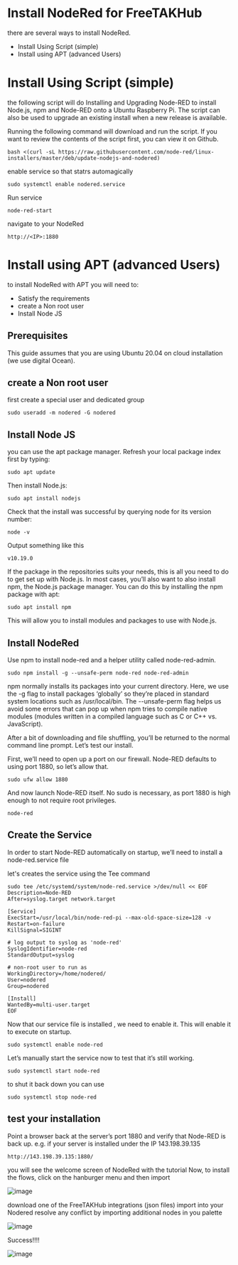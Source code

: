 # Install NodeRed for FreeTAKHub
there are several ways to install NodeRed.
- Install Using Script (simple)
- Install using APT (advanced Users)

# Install Using Script (simple)

the following script will do Installing and Upgrading Node-RED to install Node.js, npm and Node-RED onto a Ubuntu Raspberry Pi. The script can also be used to upgrade an existing install when a new release is available.

Running the following command will download and run the script. If you want to review the contents of the script first, you can view it on Github.
```
bash <(curl -sL https://raw.githubusercontent.com/node-red/linux-installers/master/deb/update-nodejs-and-nodered)
```

enable service so that statrs automagically
```
sudo systemctl enable nodered.service
```
Run service
```
node-red-start
```
navigate to your NodeRed
```
http://<IP>:1880
```


# Install using APT (advanced Users)
to install NodeRed with APT you will need to:
- Satisfy the requirements
- create a Non root user
- Install Node JS

## Prerequisites
This guide assumes that you are using Ubuntu 20.04 on cloud installation (we use digital Ocean). 


##  create a Non root user
first create a special user and dedicated group

```
sudo useradd -m nodered -G nodered
```

## Install Node JS
 you can use the apt package manager. Refresh your local package index first by typing:

```
sudo apt update
```

Then install Node.js:
```
sudo apt install nodejs
 ```
 
Check that the install was successful by querying node for its version number:
```
node -v
 ```
Output something like this
```
v10.19.0
```

If the package in the repositories suits your needs, this is all you need to do to get set up with Node.js. In most cases, you’ll also want to also install npm, the Node.js package manager. You can do this by installing the npm package with apt:

```
sudo apt install npm
```
This will allow you to install modules and packages to use with Node.js.

## Install NodeRed
Use npm to install node-red and a helper utility called node-red-admin.
```
sudo npm install -g --unsafe-perm node-red node-red-admin
```

npm normally installs its packages into your current directory. Here, we use the -g flag to install packages ‘globally’ so they’re placed in standard system locations such as /usr/local/bin. The --unsafe-perm flag helps us avoid some errors that can pop up when npm tries to compile native modules (modules written in a compiled language such as C or C++ vs. JavaScript).

After a bit of downloading and file shuffling, you’ll be returned to the normal command line prompt. Let’s test our install.

First, we’ll need to open up a port on our firewall. Node-RED defaults to using port 1880, so let’s allow that.
```
sudo ufw allow 1880
``` 
And now launch Node-RED itself. No sudo is necessary, as port 1880 is high enough to not require root privileges.
```
node-red
```
## Create the Service
In order to start Node-RED automatically on startup, we’ll need to install a node-red.service file 

let's creates the service using the Tee command
```
sudo tee /etc/systemd/system/node-red.service >/dev/null << EOF
Description=Node-RED
After=syslog.target network.target

[Service]
ExecStart=/usr/local/bin/node-red-pi --max-old-space-size=128 -v
Restart=on-failure
KillSignal=SIGINT

# log output to syslog as 'node-red'
SyslogIdentifier=node-red
StandardOutput=syslog

# non-root user to run as
WorkingDirectory=/home/nodered/
User=nodered
Group=nodered

[Install]
WantedBy=multi-user.target
EOF
 ```
 
Now that our service file is installed , we need to enable it. This will enable it to execute on startup.
```
sudo systemctl enable node-red
```

Let’s manually start the service now to test that it’s still working.
```
sudo systemctl start node-red
 ```
 to shut it back down you can use

```
sudo systemctl stop node-red
```
## test your installation 
Point a browser back at the server’s port 1880 and verify that Node-RED is back up. e.g. if your server is installed under the IP 143.198.39.135
``` browser
http://143.198.39.135:1880/
```
you will see the welcome screen of NodeRed with the tutorial
Now, to install the flows, click on the hanburger menu and then import

![image](https://user-images.githubusercontent.com/60719165/143110628-d5e1d2b9-15e8-4b34-b977-abdc99c205f9.png)

download  one of the FreeTAKHub integrations (json files)
import into your Nodered
resolve any conflict by importing additional nodes in you palette

![image](https://user-images.githubusercontent.com/60719165/143121789-3e751ff1-9d07-4089-9668-644962a19986.png)

Success!!!!

![image](https://user-images.githubusercontent.com/60719165/143122002-35f25669-17c3-4dfa-9655-14b52612bd04.png)
